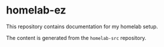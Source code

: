 # homelab-ez

This repository contains documentation for my homelab setup.

The content is generated from the `homelab-src` repository. 